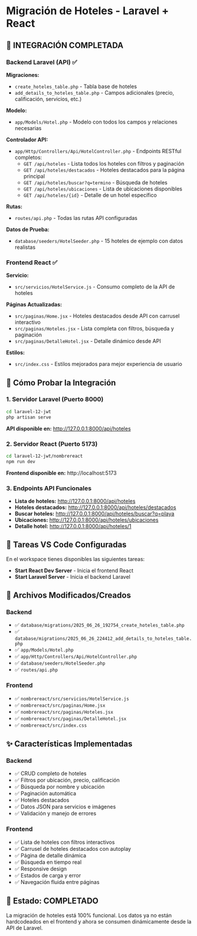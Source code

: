 # Migración de Hoteles - Laravel + React

## 🎉 INTEGRACIÓN COMPLETADA

### Backend Laravel (API) ✅

**Migraciones:**
- `create_hoteles_table.php` - Tabla base de hoteles
- `add_details_to_hoteles_table.php` - Campos adicionales (precio, calificación, servicios, etc.)

**Modelo:**
- `app/Models/Hotel.php` - Modelo con todos los campos y relaciones necesarias

**Controlador API:**
- `app/Http/Controllers/Api/HotelController.php` - Endpoints RESTful completos:
  - `GET /api/hoteles` - Lista todos los hoteles con filtros y paginación
  - `GET /api/hoteles/destacados` - Hoteles destacados para la página principal
  - `GET /api/hoteles/buscar?q=termino` - Búsqueda de hoteles
  - `GET /api/hoteles/ubicaciones` - Lista de ubicaciones disponibles
  - `GET /api/hoteles/{id}` - Detalle de un hotel específico

**Rutas:**
- `routes/api.php` - Todas las rutas API configuradas

**Datos de Prueba:**
- `database/seeders/HotelSeeder.php` - 15 hoteles de ejemplo con datos realistas

### Frontend React ✅

**Servicio:**
- `src/servicios/HotelService.js` - Consumo completo de la API de hoteles

**Páginas Actualizadas:**
- `src/paginas/Home.jsx` - Hoteles destacados desde API con carrusel interactivo
- `src/paginas/Hoteles.jsx` - Lista completa con filtros, búsqueda y paginación
- `src/paginas/DetalleHotel.jsx` - Detalle dinámico desde API

**Estilos:**
- `src/index.css` - Estilos mejorados para mejor experiencia de usuario

## 🚀 Cómo Probar la Integración

### 1. Servidor Laravel (Puerto 8000)
```bash
cd laravel-12-jwt
php artisan serve
```
**API disponible en:** http://127.0.0.1:8000/api/hoteles

### 2. Servidor React (Puerto 5173)
```bash
cd laravel-12-jwt/nombrereact
npm run dev
```
**Frontend disponible en:** http://localhost:5173

### 3. Endpoints API Funcionales
- **Lista de hoteles:** http://127.0.0.1:8000/api/hoteles
- **Hoteles destacados:** http://127.0.0.1:8000/api/hoteles/destacados
- **Buscar hoteles:** http://127.0.0.1:8000/api/hoteles/buscar?q=playa
- **Ubicaciones:** http://127.0.0.1:8000/api/hoteles/ubicaciones
- **Detalle hotel:** http://127.0.0.1:8000/api/hoteles/1

## 🔧 Tareas VS Code Configuradas

En el workspace tienes disponibles las siguientes tareas:
- **Start React Dev Server** - Inicia el frontend React
- **Start Laravel Server** - Inicia el backend Laravel

## 📁 Archivos Modificados/Creados

### Backend
- ✅ `database/migrations/2025_06_26_192754_create_hoteles_table.php`
- ✅ `database/migrations/2025_06_26_224412_add_details_to_hoteles_table.php`
- ✅ `app/Models/Hotel.php`
- ✅ `app/Http/Controllers/Api/HotelController.php`
- ✅ `database/seeders/HotelSeeder.php`
- ✅ `routes/api.php`

### Frontend
- ✅ `nombrereact/src/servicios/HotelService.js`
- ✅ `nombrereact/src/paginas/Home.jsx`
- ✅ `nombrereact/src/paginas/Hoteles.jsx`
- ✅ `nombrereact/src/paginas/DetalleHotel.jsx`
- ✅ `nombrereact/src/index.css`

## ✨ Características Implementadas

### Backend
- ✅ CRUD completo de hoteles
- ✅ Filtros por ubicación, precio, calificación
- ✅ Búsqueda por nombre y ubicación
- ✅ Paginación automática
- ✅ Hoteles destacados
- ✅ Datos JSON para servicios e imágenes
- ✅ Validación y manejo de errores

### Frontend
- ✅ Lista de hoteles con filtros interactivos
- ✅ Carrusel de hoteles destacados con autoplay
- ✅ Página de detalle dinámica
- ✅ Búsqueda en tiempo real
- ✅ Responsive design
- ✅ Estados de carga y error
- ✅ Navegación fluida entre páginas

## 🎯 Estado: COMPLETADO
La migración de hoteles está 100% funcional. Los datos ya no están hardcodeados en el frontend y ahora se consumen dinámicamente desde la API de Laravel.
